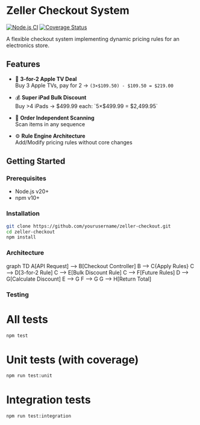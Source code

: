 # Zeller Checkout System

[![Node.js CI](https://github.com/yourusername/zeller-checkout/actions/workflows/node.js.yml/badge.svg)](https://github.com/yourusername/zeller-checkout/actions)
[![Coverage Status](https://coveralls.io/repos/github/yourusername/zeller-checkout/badge.svg?branch=main)](https://coveralls.io/github/yourusername/zeller-checkout?branch=main)

A flexible checkout system implementing dynamic pricing rules for an electronics store.

## Features

- 🛒 **3-for-2 Apple TV Deal**  
  Buy 3 Apple TVs, pay for 2 → `(3×$109.50) - $109.50 = $219.00`
  
- 💰 **Super iPad Bulk Discount**  
  Buy >4 iPads → $499.99 each: `5×$499.99 = $2,499.95`

- 🔄 **Order Independent Scanning**  
  Scan items in any sequence
  
- ⚙️ **Rule Engine Architecture**  
  Add/Modify pricing rules without core changes

## Getting Started

### Prerequisites
- Node.js v20+
- npm v10+

### Installation
```bash
git clone https://github.com/yourusername/zeller-checkout.git
cd zeller-checkout
npm install
```


### Architecture

graph TD
    A[API Request] --> B[Checkout Controller]
    B --> C{Apply Rules}
    C --> D[3-for-2 Rule]
    C --> E[Bulk Discount Rule]
    C --> F[Future Rules]
    D --> G[Calculate Discount]
    E --> G
    F --> G
    G --> H[Return Total]


### Testing

# All tests
```bash
npm test
```

# Unit tests (with coverage)
```bash
npm run test:unit
```

# Integration tests
```bash
npm run test:integration
```
